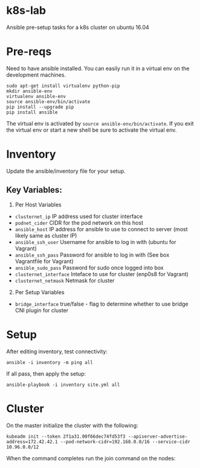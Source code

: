 # k8s-lab
Ansible pre-setup tasks for a k8s cluster on ubuntu 16.04


# Pre-reqs
Need to have ansible installed. You can easily run it in a virtual env on the development machines.

```
sudo apt-get install virtualenv python-pip
mkdir ansible-env
virtualenv ansible-env
source ansible-env/bin/activate
pip install --upgrade pip
pip install ansible
```

The virtual env is activated by `source ansible-env/bin/activate`. If you exit the virtual env or start a new shell be sure to activate the virtual env. 


# Inventory
Update the ansible/inventory file for your setup. 

## Key Variables:
1. Per Host Variables
* `clusternet_ip` IP address used for cluster interface 
* `podnet_cider` CIDR for the pod network on this host 
* `ansible_host` IP address for ansible to use to connect to server (most likely same as cluster IP)
* `ansible_ssh_user` Username for ansible to log in with (ubuntu for Vagrant)
* `ansible_ssh_pass` Password for ansible to log in with (See box Vagrantfile for Vagrant)
* `ansible_sudo_pass` Password for sudo once logged into box
* `clusternet_interface` Inteface to use for cluster (enp0s8 for Vagrant)
* `clusternet_netmask` Netmask for cluster

2. Per Setup Variables
* `bridge_interface` true/false - flag to determine whether to use bridge CNI plugin for cluster


# Setup
After editing inventory, test connectivity:
```
ansible -i inventory -m ping all
```

If all pass, then apply the setup:
```
ansible-playbook -i inventory site.yml all
```

# Cluster
On the master initialize the cluster with the following:
```
kubeadm init --token 2f1a31.00f66dec74fd53f3 --apiserver-advertise-address=172.42.42.1 --pod-network-cidr=192.168.0.0/16 --service-cidr 10.96.0.0/12
```
When the command completes run the join command on the nodes:
```

```



